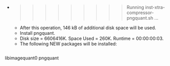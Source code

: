 * >>>>>>>>> Running inst-xtra-compressor-pngquant.sh ...
  * After this operation, 146 kB of additional disk space will be used.
  * Install pngquant.
  * Disk size = 6606416K. Space Used = 260K. Runtime = 00:00:00:03.
  * The following NEW packages will be installed:
  ```bash
libimagequant0 pngquant
  ```
